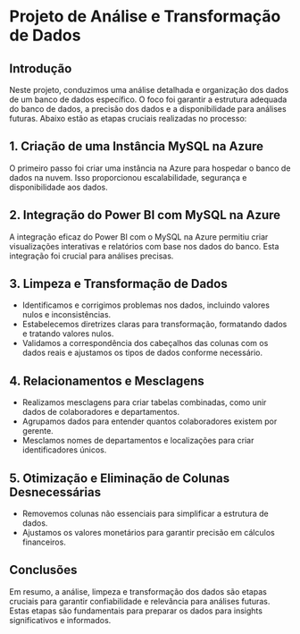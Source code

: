 # Projeto de Análise e Transformação de Dados

## Introdução

Neste projeto, conduzimos uma análise detalhada e organização dos dados de um banco de dados específico. O foco foi garantir a estrutura adequada do banco de dados, a precisão dos dados e a disponibilidade para análises futuras. Abaixo estão as etapas cruciais realizadas no processo:

## 1. Criação de uma Instância MySQL na Azure

O primeiro passo foi criar uma instância na Azure para hospedar o banco de dados na nuvem. Isso proporcionou escalabilidade, segurança e disponibilidade aos dados.

## 2. Integração do Power BI com MySQL na Azure

A integração eficaz do Power BI com o MySQL na Azure permitiu criar visualizações interativas e relatórios com base nos dados do banco. Esta integração foi crucial para análises precisas.

## 3. Limpeza e Transformação de Dados

- Identificamos e corrigimos problemas nos dados, incluindo valores nulos e inconsistências.
- Estabelecemos diretrizes claras para transformação, formatando dados e tratando valores nulos.
- Validamos a correspondência dos cabeçalhos das colunas com os dados reais e ajustamos os tipos de dados conforme necessário.

## 4. Relacionamentos e Mesclagens

- Realizamos mesclagens para criar tabelas combinadas, como unir dados de colaboradores e departamentos.
- Agrupamos dados para entender quantos colaboradores existem por gerente.
- Mesclamos nomes de departamentos e localizações para criar identificadores únicos.

## 5. Otimização e Eliminação de Colunas Desnecessárias

- Removemos colunas não essenciais para simplificar a estrutura de dados.
- Ajustamos os valores monetários para garantir precisão em cálculos financeiros.

## Conclusões

Em resumo, a análise, limpeza e transformação dos dados são etapas cruciais para garantir confiabilidade e relevância para análises futuras. Estas etapas são fundamentais para preparar os dados para insights significativos e informados.



